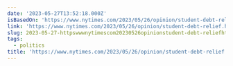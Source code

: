 ```yaml
---
date: '2023-05-27T13:52:18.000Z'
isBasedOn: 'https://www.nytimes.com/2023/05/26/opinion/student-debt-relief.html'
link: 'https://www.nytimes.com/2023/05/26/opinion/student-debt-relief.html'
slug: 2023-05-27-httpswwwnytimescom20230526opinionstudent-debt-reliefhtml
tags:
  - politics
title: 'https://www.nytimes.com/2023/05/26/opinion/student-debt-relief.html'
---
```


